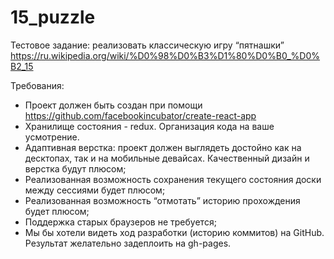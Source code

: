 # 15_puzzle

Тестовое задание: реализовать классическую игру “пятнашки” https://ru.wikipedia.org/wiki/%D0%98%D0%B3%D1%80%D0%B0_%D0%B2_15

Требования:
* Проект должен быть создан при помощи https://github.com/facebookincubator/create-react-app
* Хранилище состояния - redux. Организация кода на ваше усмотрение.
* Адаптивная верстка: проект должен выглядеть достойно как на десктопах, так и на мобильные девайсах. Качественный дизайн и верстка будут плюсом; 
* Реализованная возможность сохранения текущего состояния доски между сессиями будет плюсом;
* Реализованная возможность “отмотать” историю прохождения будет плюсом;
* Поддержка старых браузеров не требуется;
* Мы бы хотели видеть ход разработки (историю коммитов) на GitHub. Результат желательно задеплоить на gh-pages.
